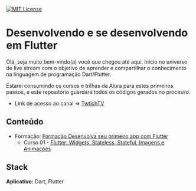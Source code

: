 
[![MIT License](https://img.shields.io/badge/License-MIT-green.svg)](https://choosealicense.com/licenses/mit/)


# Desenvolvendo e se desenvolvendo em Flutter

Olá, seja muito bem-vindo(a) você que chegou até aqui. Inicio no universo de live stream com o objetivo de aprender e compartilhar o conhecimento na linguagem de programação Dart/Flutter.

Estarei consumindo os cursos e trilhas da Alura para estes primeiros passos, e este repositório guardará todos os códigos gerados no processo.

- Link de acesso ao canal => [TwtichTV](https://www.twitch.tv/marcos_lancy)

## Conteúdo

 - Formação:  [Formação Desenvolva seu primeiro app com Flutter](https://www.alura.com.br/formacao-flutter)
    * Curso 01 - [Flutter: Widgets, Stateless, Stateful, Imagens e Animações](https://cursos.alura.com.br/course/flutter-widgets-stateless-stateful-imagens-animacoes)
 
## Stack

**Aplicativo:** Dart, Flutter



